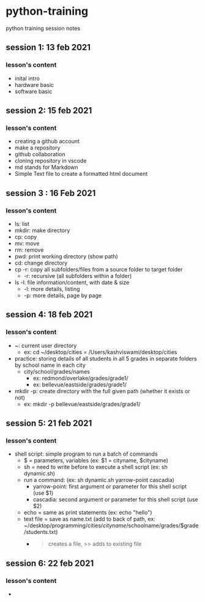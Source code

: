 # python-training

python training session notes 

## session 1: 13 feb 2021
### lesson's content
- inital intro
- hardware basic
- software basic 

## session 2: 15 feb 2021 
### lesson's content 
- creating a github account
- make a repository  
- github collaboration 
- cloning repository in vscode 
- md stands for Markdown
- Simple Text file to create a formatted html document

## session 3  : 16 Feb 2021 
### lesson's content 
- ls: list 
- mkdir: make directory
- cp: copy 
- mv: move
- rm: remove
- pwd: print working directory (show path)
- cd: change directory  
- cp -r: copy all subfolders/files from a source folder to target folder
    - -r: recursive (all subfolders within a folder)
- ls -l: file information/content, with date & size
    - -l: more details, listing 
    - -p: more details, page by page

## session 4: 18 feb 2021 
### lesson's content 
- ~: current user directory 
    - ex: cd ~/desktop/cities = /Users/kashviswami/desktop/cities
- practice: storing details of all students in all 5 grades in separate folders by school name in each city 
    - city/school/grades/names
        - ex: redmond/overlake/grades/grade1/
        - ex: bellevue/eastside/grades/grade1/
- mkdir -p: create directory with the full given path (whether it exists or not) 
    - ex: mkdir -p bellevue/eastside/grades/grade1/

## session 5: 21 feb 2021
### lesson's content
- shell script: simple program to run a batch of commands 
    - $ = parameters, variables (ex: $1 = cityname, $cityname)
    - sh = need to write before to execute a shell script (ex: sh dynamic.sh)
    - run a command: (ex: sh dynamic.sh yarrow-point cascadia)
        - yarrow-point: first argument or parameter for this shell script (use $1)
        - cascadia: second argument or parameter for this shell script (use $2) 
    - echo = same as print statements (ex: echo "hello")
    - text file = save as name.txt (add to back of path, ex: ~/desktop/programming/cities/$cityname/$schoolname/grades/$grade/students.txt) 
        - > creates a file, >> adds to existing file  

## session 6: 22 feb 2021 
### lesson's content 
- 
